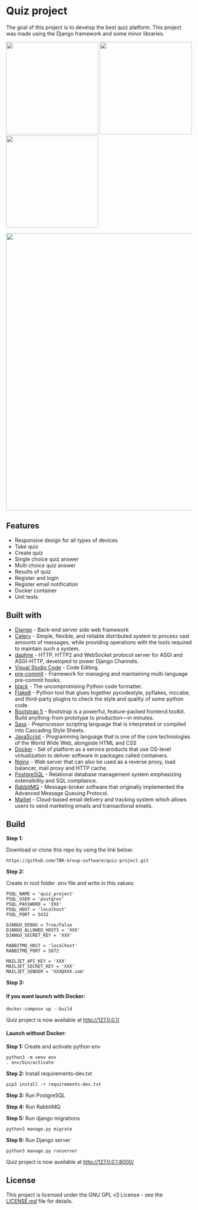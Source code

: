 # Quiz project
The goal of this project is to develop the best quiz platform. This project was made using the Django framework and some minor libraries.

<p float="center", align="justify ">
  <img src="https://github.com/TBR-Group-software/quiz-project/assets/19671971/d44f6697-480c-4e83-bfd9-e5d3710595be" width="250" />

  <img src="https://github.com/TBR-Group-software/quiz-project/assets/19671971/dc69a6ce-c1ab-421c-9053-84adc8a8acbe" width="250" />
     
  <img src="https://github.com/TBR-Group-software/quiz-project/assets/19671971/68a5e6a2-6203-4014-a666-57b18a61c2d7" width="250" />
</p>
<p>
  <img src="https://github.com/TBR-Group-software/quiz-project/assets/19671971/cee67f6f-5d20-4b3f-85be-c0d0599e712d" width="750" />
</p>

## Features

- Responsive design for all types of devices
- Take quiz
- Create quiz
- Single choice quiz answer
- Multi choice quiz answer
- Results of quiz
- Register and login
- Register email notification
- Docker container
- Unit tests

## Built with
- [Django](https://www.djangoproject.com/) - Back-end server side web framework
- [Celery](https://docs.celeryq.dev/en/stable/) - Simple, flexible, and reliable distributed system to process vast amounts of messages, while providing operations with the tools required to maintain such a system.
- [daphne](https://github.com/django/daphne/) - HTTP, HTTP2 and WebSocket protocol server for ASGI and ASGI-HTTP, developed to power Django Channels.
- [Visual Studio Code](https://code.visualstudio.com/) - Code Editing.
- [pre-commit](https://pre-commit.com/) - Framework for managing and maintaining multi-language pre-commit hooks.
- [black](https://github.com/psf/black) - The uncompromising Python code formatter.
- [Flake8](https://github.com/pycqa/flake8) - Python tool that glues together pycodestyle, pyflakes, mccabe, and third-party plugins to check the style and quality of some python code.
- [Bootstrap 5](https://getbootstrap.com/) - Bootstrap is a powerful, feature-packed frontend toolkit. Build anything-from prototype to production—in minutes.
- [Sass](https://sass-lang.com/) - Preprocessor scripting language that is interpreted or compiled into Cascading Style Sheets.
- [JavaScript](https://www.ecma-international.org/publications-and-standards/standards/ecma-262/) - Programming language that is one of the core technologies of the World Wide Web, alongside HTML and CSS
- [Docker](https://www.docker.com/) - Set of platform as a service products that use OS-level virtualization to deliver software in packages called containers.
- [Nginx](https://www.nginx.com/) -  Web server that can also be used as a reverse proxy, load balancer, mail proxy and HTTP cache.
- [PostgreSQL](https://www.postgresql.org/) - Relational database management system emphasizing extensibility and SQL compliance.
- [RabbitMQ](https://www.rabbitmq.com/) - Message-broker software that originally implemented the Advanced Message Queuing Protocol.
- [Mailjet](https://www.mailjet.com/home/) - Cloud-based email delivery and tracking system which allows users to send marketing emails and transactional emails.

## Build

**Step 1:**

Download or clone this repo by using the link below:

```
https://github.com/TBR-Group-software/quiz-project.git
```

**Step 2:**

Create in root folder .env file and write in this values:

```
PSQL_NAME = 'quiz_project'
PSQL_USER = 'postgres'
PSQL_PASSWORD = 'XXX'
PSQL_HOST = 'localhost'
PSQL_PORT = 5432

DJANGO_DEBUG = True/False
DJANGO_ALLOWED_HOSTS = 'XXX'
DJANGO_SECRET_KEY = 'XXX'

RABBITMQ_HOST = 'localhost'
RABBITMQ_PORT = 5672

MAILJET_API_KEY = 'XXX'
MAILJET_SECRET_KEY = 'XXX'
MAILJET_SENDER = 'XXX@XXX.com'
```

**Step 3:**
#### If you want launch with Docker:

```
docker-compose up --build
```

Quiz project is now available at http://127.0.0.1/

#### Launch without Docker:

**Step 1:**
Create and activate python env
```
python3 -m venv env
. env/bin/activate
```
**Step 2:**
Install requirements-dev.txt
```
pip3 install -r requirements-dev.txt
```
**Step 3:**
Run PostgreSQL

**Step 4:**
Run RabbitMQ

**Step 5:**
Run django migrations
```
python3 manage.py migrate
```
**Step 6:**
Run Django server
```
python3 manage.py runserver
```

Quiz project is now available at http://127.0.0.1:8000/


## License
This project is licensed under the GNU GPL v3 License - see the [LICENSE.md](https://github.com/TBR-Group-software/quiz-project/blob/main/LICENSE) file for details.
